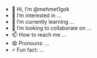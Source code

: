 - 👋 Hi, I’m @mehmet1gok
- 👀 I’m interested in ...
- 🌱 I’m currently learning ...
- 💞️ I’m looking to collaborate on ...
- 📫 How to reach me ...
- 😄 Pronouns: ...
- ⚡ Fun fact: ...

<!---
mehmet1gok/mehmet1gok is a ✨ special ✨ repository because its `README.md` (this file) appears on your GitHub profile.
You can click the Preview link to take a look at your changes.
--->
